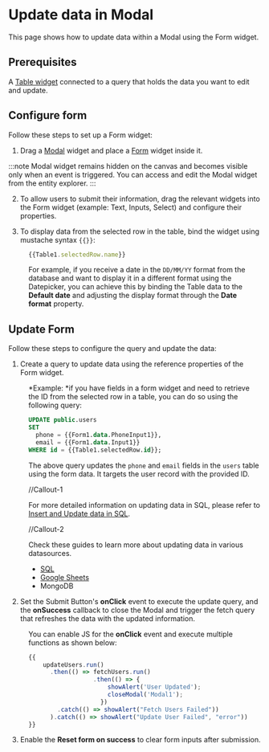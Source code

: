# Update data in Modal

This page shows how to update data within a Modal using the Form widget.


## Prerequisites

A [Table widget](http://localhost:3000/reference/widgets/table) connected to a query that holds the data you want to edit and update.


## Configure form

Follow these steps to set up a Form widget:

1. Drag a [Modal](/reference/widgets/modal) widget and place a [Form](/reference/widgets/form) widget inside it.

:::note
Modal widget remains hidden on the canvas and becomes visible only when an event is triggered. You can access and edit the Modal widget from the entity explorer.
:::


2. To allow users to submit their information, drag the relevant widgets into the Form widget (example: Text, Inputs, Select) and configure their properties.


3. To display data from the selected row in the table, bind the widget using mustache syntax `{{}}`:

<dd>

```js
{{Table1.selectedRow.name}}
```

For example, if you receive a date in the `DD/MM/YY` format from the database and want to display it in a different format using the Datepicker, you can achieve this by binding the Table data to the **Default date** and adjusting the display format through the **Date format** property.

</dd>


## Update Form

Follow these steps to configure the query and update the data:

1. Create a query to update data using the reference properties of the Form widget.

<dd>

*Example: *if you have fields in a form widget and need to retrieve the ID from the selected row in a table, you can do so using the following query:

```sql
UPDATE public.users
SET 
  phone = {{Form1.data.PhoneInput1}},
  email = {{Form1.data.Input1}}
WHERE id = {{Table1.selectedRow.id}};
```

The above query updates the `phone` and `email` fields in the `users` table using the form data. It targets the user record with the provided ID.

//Callout-1

For more detailed information on updating data in SQL, please refer to [Insert and Update data in SQL](/connect-data/how-to-guides/insert-and-update-data-in-sql).

//Callout-2

Check these guides to learn more about updating data in various datasources.

- [SQL](/connect-data/how-to-guides/insert-and-update-data-in-sql)
- [Google Sheets](/connect-data/how-to-guides/insert-and-update-data-in-sql)
- MongoDB

</dd>

2. Set the Submit Button's **onClick** event to execute the update query, and the **onSuccess** callback to close the Modal and trigger the fetch query that refreshes the data with the updated information.

<dd>

You can enable JS for the **onClick** event and execute multiple functions as shown below:


```js
{{ 
    updateUsers.run()
      .then(() => fetchUsers.run()
                  .then(() => { 
                      showAlert('User Updated'); 
                      closeModal('Modal1'); 
                    })
        .catch(() => showAlert("Fetch Users Failed"))
      ).catch(() => showAlert("Update User Failed", "error")) 
}}
```

</dd>

3. Enable the **Reset form on success** to clear form inputs after submission.



